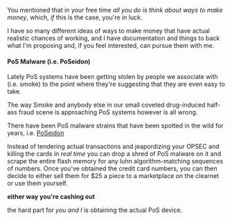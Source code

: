 
You mentioned that in your free time *all you do is think about ways to make money*, which, *if* this is the case, you're in luck. 

I have so many different ideas of ways to make money that have actual realistic chances of working, and I have documentation and things to back what I'm proposing and, if you feel interested, can pursue them with me. 

#### PoS Malware (i.e. PoSeidon)

Lately PoS systems have been getting stolen by people we associate with (i.e. smoke) to the point where they're suggesting that they are even easy to take.

The way Smoke and anybody else in our small coveted drug-induced half-ass fraud scene is approaching PoS systems however is all wrong. 

There have been PoS malware strains that have been spotted in the wild for years, i.e. [PoSeidon](https://en.wikipedia.org/wiki/PoSeidon_(malware))

Instead of tendering actual transactions and jeapordizing your OPSEC and killing the cards in *real time* you can drop a shred of PoS malware on it and scrape the entire flash memory for any luhn algorithm-matching sequences of numbers. Once you've obtained the credit card numbers, you can then decide to either sell them for $25 a piece to a marketplace on the clearnet or use them yourself. 

**either way you're cashing out** 

the hard part for *you and I* is obtaining the actual PoS device. 



